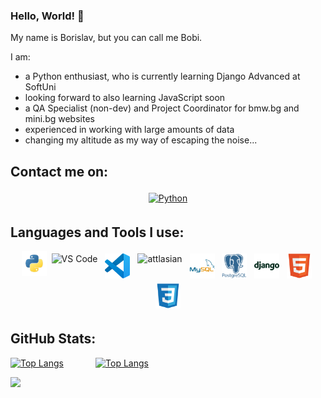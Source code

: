 ### Hello, World! 👋

My name is Borislav, but you can call me Bobi.

I am:
* a Python enthusiast, who is currently learning Django Advanced at SoftUni
* looking forward to also learning JavaScript soon
* a QA Specialist (non-dev) and Project Coordinator for bmw.bg and mini.bg websites
* experienced in working with large amounts of data
* changing my altitude as my way of escaping the noise...

## Contact me on:


<p align="center">
 <a href="https://linkedin.com/in/borivanov1989" target="_blank" rel="noopener noreferrer"> <img src="https://github.com/gauravghongde/social-icons/blob/master/PNG/Color/LinkedIN.png" alt="Python" height="40" style="vertical-align:top; margin:4px"></a>
</p>



## Languages and Tools I use:
<p align="center">
<img src="https://raw.githubusercontent.com/github/explore/80688e429a7d4ef2fca1e82350fe8e3517d3494d/topics/python/python.png" alt="Python" height="40" style="vertical-align:top;">
<img src="https://github.com/yurijserrano/Github-Profile-Readme-Logos/blob/master/ides/pycharm.svg" alt="VS Code" height="40" style="vertical-align:top; margin:4px">
<img src="https://raw.githubusercontent.com/github/explore/80688e429a7d4ef2fca1e82350fe8e3517d3494d/topics/visual-studio-code/visual-studio-code.png" alt="VS Code" height="40" style="vertical-align:top; margin:4px">
<img src="https://github.com/gauravghongde/social-icons/blob/master/PNG/Color/Atlassian.png" alt="attlasian" height="40" style="vertical-align:top; margin:4px">
<img src="https://github.com/devicons/devicon/blob/master/icons/mysql/mysql-original-wordmark.svg" alt="mysql" height="40" style="vertical-align:top; margin:4px">
<img src="https://github.com/devicons/devicon/blob/master/icons/postgresql/postgresql-plain-wordmark.svg" alt="postgresql" height="40" style="vertical-align:top; margin:4px">
 <img src="https://github.com/devicons/devicon/blob/master/icons/django/django-plain-wordmark.svg" alt="django" height="40" style="vertical-align:top; margin:4px">
 <img src="https://github.com/devicons/devicon/blob/master/icons/html5/html5-original.svg" alt="HTML5" height="40" style="vertical-align:top; margin:4px">
 <img src="https://github.com/devicons/devicon/blob/master/icons/css3/css3-original.svg" alt="CSS3" height="40" style="vetrical-align:top; margin:4px">
</p>


## GitHub Stats:

[![Top Langs](https://github-readme-stats-git-masterrstaa-rickstaa.vercel.app/api/top-langs/?username=slambeca&theme=dracula)](https://github.com/slambeca/github-readme-stats) &nbsp; &nbsp; &nbsp; &nbsp; &nbsp; &nbsp; [![Top Langs](https://github-readme-stats.vercel.app/api?username=slambeca&theme=algolia&show_icons=true)](https://github.com/slambeca)

![](https://komarev.com/ghpvc/?username=slambeca&color=brightgreen)
